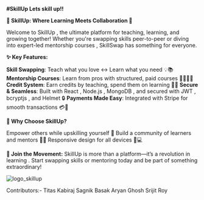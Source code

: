 **#SkillUp
Lets skill up!!**


**🌟 SkillUp: Where Learning Meets Collaboration 🌟**

Welcome to SkillUp , the ultimate platform for teaching, learning, and growing together! Whether you're swapping skills peer-to-peer or diving into expert-led mentorship courses , SkillSwap has something for everyone.

**✨ Key Features:**

**Skill Swapping**: Teach what you love ↔ Learn what you need 💡📚
**Mentorship Courses**: Learn from pros with structured, paid courses 👩‍🏫👨‍💻
**Credit System**: Earn credits by teaching, spend them on learning 🔁💎
**Secure & Seamless**: Built with React , Node.js , MongoDB , and secured with JWT , bcryptjs , and Helmet 🔒
**Payments Made Easy**: Integrated with Stripe for smooth transactions 💳💸

**🎯 Why Choose SkillUp?**

Empower others while upskilling yourself 🔄
Build a community of learners and mentors 🤝🌐
Responsive design for all devices 📱💻

**🎉 Join the Movement:**
SkillUp is more than a platform—it’s a revolution in learning . Start swapping skills or mentoring today and be part of something extraordinary!

![logo_skillup](https://github.com/user-attachments/assets/0a37638c-1a96-4d9a-bcbb-00a7d1b2ed85)

Contributors:-
Titas Kabiraj
Sagnik Basak
Aryan Ghosh
Srijit Roy
